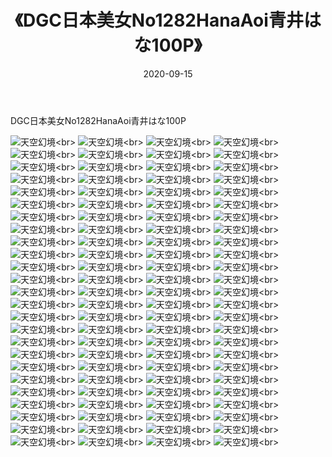 ﻿---
layout: post
title: 《DGC日本美女No1282HanaAoi青井はな100P》
date: 2020-09-15
img: http://photo.orgx.cf/性感/2020/DGC日本美女No1282HanaAoi青井はな100P/000.jpg
tags: [美女,性感,泳衣]
---

DGC日本美女No1282HanaAoi青井はな100P



![天空幻境](http://photo.orgx.cf/性感/2020/DGC日本美女No1282HanaAoi青井はな100P/001.jpg''天空幻境'')<br>
![天空幻境](http://photo.orgx.cf/性感/2020/DGC日本美女No1282HanaAoi青井はな100P/002.jpg''天空幻境'')<br>
![天空幻境](http://photo.orgx.cf/性感/2020/DGC日本美女No1282HanaAoi青井はな100P/003.jpg''天空幻境'')<br>
![天空幻境](http://photo.orgx.cf/性感/2020/DGC日本美女No1282HanaAoi青井はな100P/004.jpg''天空幻境'')<br>
![天空幻境](http://photo.orgx.cf/性感/2020/DGC日本美女No1282HanaAoi青井はな100P/005.jpg''天空幻境'')<br>
![天空幻境](http://photo.orgx.cf/性感/2020/DGC日本美女No1282HanaAoi青井はな100P/006.jpg''天空幻境'')<br>
![天空幻境](http://photo.orgx.cf/性感/2020/DGC日本美女No1282HanaAoi青井はな100P/007.jpg''天空幻境'')<br>
![天空幻境](http://photo.orgx.cf/性感/2020/DGC日本美女No1282HanaAoi青井はな100P/008.jpg''天空幻境'')<br>
![天空幻境](http://photo.orgx.cf/性感/2020/DGC日本美女No1282HanaAoi青井はな100P/009.jpg''天空幻境'')<br>
![天空幻境](http://photo.orgx.cf/性感/2020/DGC日本美女No1282HanaAoi青井はな100P/010.jpg''天空幻境'')<br>
![天空幻境](http://photo.orgx.cf/性感/2020/DGC日本美女No1282HanaAoi青井はな100P/011.jpg''天空幻境'')<br>
![天空幻境](http://photo.orgx.cf/性感/2020/DGC日本美女No1282HanaAoi青井はな100P/012.jpg''天空幻境'')<br>
![天空幻境](http://photo.orgx.cf/性感/2020/DGC日本美女No1282HanaAoi青井はな100P/013.jpg''天空幻境'')<br>
![天空幻境](http://photo.orgx.cf/性感/2020/DGC日本美女No1282HanaAoi青井はな100P/014.jpg''天空幻境'')<br>
![天空幻境](http://photo.orgx.cf/性感/2020/DGC日本美女No1282HanaAoi青井はな100P/015.jpg''天空幻境'')<br>
![天空幻境](http://photo.orgx.cf/性感/2020/DGC日本美女No1282HanaAoi青井はな100P/016.jpg''天空幻境'')<br>
![天空幻境](http://photo.orgx.cf/性感/2020/DGC日本美女No1282HanaAoi青井はな100P/017.jpg''天空幻境'')<br>
![天空幻境](http://photo.orgx.cf/性感/2020/DGC日本美女No1282HanaAoi青井はな100P/018.jpg''天空幻境'')<br>
![天空幻境](http://photo.orgx.cf/性感/2020/DGC日本美女No1282HanaAoi青井はな100P/019.jpg''天空幻境'')<br>
![天空幻境](http://photo.orgx.cf/性感/2020/DGC日本美女No1282HanaAoi青井はな100P/020.jpg''天空幻境'')<br>
![天空幻境](http://photo.orgx.cf/性感/2020/DGC日本美女No1282HanaAoi青井はな100P/021.jpg''天空幻境'')<br>
![天空幻境](http://photo.orgx.cf/性感/2020/DGC日本美女No1282HanaAoi青井はな100P/022.jpg''天空幻境'')<br>
![天空幻境](http://photo.orgx.cf/性感/2020/DGC日本美女No1282HanaAoi青井はな100P/023.jpg''天空幻境'')<br>
![天空幻境](http://photo.orgx.cf/性感/2020/DGC日本美女No1282HanaAoi青井はな100P/024.jpg''天空幻境'')<br>
![天空幻境](http://photo.orgx.cf/性感/2020/DGC日本美女No1282HanaAoi青井はな100P/025.jpg''天空幻境'')<br>
![天空幻境](http://photo.orgx.cf/性感/2020/DGC日本美女No1282HanaAoi青井はな100P/026.jpg''天空幻境'')<br>
![天空幻境](http://photo.orgx.cf/性感/2020/DGC日本美女No1282HanaAoi青井はな100P/027.jpg''天空幻境'')<br>
![天空幻境](http://photo.orgx.cf/性感/2020/DGC日本美女No1282HanaAoi青井はな100P/028.jpg''天空幻境'')<br>
![天空幻境](http://photo.orgx.cf/性感/2020/DGC日本美女No1282HanaAoi青井はな100P/029.jpg''天空幻境'')<br>
![天空幻境](http://photo.orgx.cf/性感/2020/DGC日本美女No1282HanaAoi青井はな100P/030.jpg''天空幻境'')<br>
![天空幻境](http://photo.orgx.cf/性感/2020/DGC日本美女No1282HanaAoi青井はな100P/031.jpg''天空幻境'')<br>
![天空幻境](http://photo.orgx.cf/性感/2020/DGC日本美女No1282HanaAoi青井はな100P/032.jpg''天空幻境'')<br>
![天空幻境](http://photo.orgx.cf/性感/2020/DGC日本美女No1282HanaAoi青井はな100P/033.jpg''天空幻境'')<br>
![天空幻境](http://photo.orgx.cf/性感/2020/DGC日本美女No1282HanaAoi青井はな100P/034.jpg''天空幻境'')<br>
![天空幻境](http://photo.orgx.cf/性感/2020/DGC日本美女No1282HanaAoi青井はな100P/035.jpg''天空幻境'')<br>
![天空幻境](http://photo.orgx.cf/性感/2020/DGC日本美女No1282HanaAoi青井はな100P/036.jpg''天空幻境'')<br>
![天空幻境](http://photo.orgx.cf/性感/2020/DGC日本美女No1282HanaAoi青井はな100P/037.jpg''天空幻境'')<br>
![天空幻境](http://photo.orgx.cf/性感/2020/DGC日本美女No1282HanaAoi青井はな100P/038.jpg''天空幻境'')<br>
![天空幻境](http://photo.orgx.cf/性感/2020/DGC日本美女No1282HanaAoi青井はな100P/039.jpg''天空幻境'')<br>
![天空幻境](http://photo.orgx.cf/性感/2020/DGC日本美女No1282HanaAoi青井はな100P/040.jpg''天空幻境'')<br>
![天空幻境](http://photo.orgx.cf/性感/2020/DGC日本美女No1282HanaAoi青井はな100P/041.jpg''天空幻境'')<br>
![天空幻境](http://photo.orgx.cf/性感/2020/DGC日本美女No1282HanaAoi青井はな100P/042.jpg''天空幻境'')<br>
![天空幻境](http://photo.orgx.cf/性感/2020/DGC日本美女No1282HanaAoi青井はな100P/043.jpg''天空幻境'')<br>
![天空幻境](http://photo.orgx.cf/性感/2020/DGC日本美女No1282HanaAoi青井はな100P/044.jpg''天空幻境'')<br>
![天空幻境](http://photo.orgx.cf/性感/2020/DGC日本美女No1282HanaAoi青井はな100P/045.jpg''天空幻境'')<br>
![天空幻境](http://photo.orgx.cf/性感/2020/DGC日本美女No1282HanaAoi青井はな100P/046.jpg''天空幻境'')<br>
![天空幻境](http://photo.orgx.cf/性感/2020/DGC日本美女No1282HanaAoi青井はな100P/047.jpg''天空幻境'')<br>
![天空幻境](http://photo.orgx.cf/性感/2020/DGC日本美女No1282HanaAoi青井はな100P/048.jpg''天空幻境'')<br>
![天空幻境](http://photo.orgx.cf/性感/2020/DGC日本美女No1282HanaAoi青井はな100P/049.jpg''天空幻境'')<br>
![天空幻境](http://photo.orgx.cf/性感/2020/DGC日本美女No1282HanaAoi青井はな100P/050.jpg''天空幻境'')<br>
![天空幻境](http://photo.orgx.cf/性感/2020/DGC日本美女No1282HanaAoi青井はな100P/051.jpg''天空幻境'')<br>
![天空幻境](http://photo.orgx.cf/性感/2020/DGC日本美女No1282HanaAoi青井はな100P/052.jpg''天空幻境'')<br>
![天空幻境](http://photo.orgx.cf/性感/2020/DGC日本美女No1282HanaAoi青井はな100P/053.jpg''天空幻境'')<br>
![天空幻境](http://photo.orgx.cf/性感/2020/DGC日本美女No1282HanaAoi青井はな100P/054.jpg''天空幻境'')<br>
![天空幻境](http://photo.orgx.cf/性感/2020/DGC日本美女No1282HanaAoi青井はな100P/055.jpg''天空幻境'')<br>
![天空幻境](http://photo.orgx.cf/性感/2020/DGC日本美女No1282HanaAoi青井はな100P/056.jpg''天空幻境'')<br>
![天空幻境](http://photo.orgx.cf/性感/2020/DGC日本美女No1282HanaAoi青井はな100P/057.jpg''天空幻境'')<br>
![天空幻境](http://photo.orgx.cf/性感/2020/DGC日本美女No1282HanaAoi青井はな100P/058.jpg''天空幻境'')<br>
![天空幻境](http://photo.orgx.cf/性感/2020/DGC日本美女No1282HanaAoi青井はな100P/059.jpg''天空幻境'')<br>
![天空幻境](http://photo.orgx.cf/性感/2020/DGC日本美女No1282HanaAoi青井はな100P/060.jpg''天空幻境'')<br>
![天空幻境](http://photo.orgx.cf/性感/2020/DGC日本美女No1282HanaAoi青井はな100P/061.jpg''天空幻境'')<br>
![天空幻境](http://photo.orgx.cf/性感/2020/DGC日本美女No1282HanaAoi青井はな100P/062.jpg''天空幻境'')<br>
![天空幻境](http://photo.orgx.cf/性感/2020/DGC日本美女No1282HanaAoi青井はな100P/063.jpg''天空幻境'')<br>
![天空幻境](http://photo.orgx.cf/性感/2020/DGC日本美女No1282HanaAoi青井はな100P/064.jpg''天空幻境'')<br>
![天空幻境](http://photo.orgx.cf/性感/2020/DGC日本美女No1282HanaAoi青井はな100P/065.jpg''天空幻境'')<br>
![天空幻境](http://photo.orgx.cf/性感/2020/DGC日本美女No1282HanaAoi青井はな100P/066.jpg''天空幻境'')<br>
![天空幻境](http://photo.orgx.cf/性感/2020/DGC日本美女No1282HanaAoi青井はな100P/067.jpg''天空幻境'')<br>
![天空幻境](http://photo.orgx.cf/性感/2020/DGC日本美女No1282HanaAoi青井はな100P/068.jpg''天空幻境'')<br>
![天空幻境](http://photo.orgx.cf/性感/2020/DGC日本美女No1282HanaAoi青井はな100P/069.jpg''天空幻境'')<br>
![天空幻境](http://photo.orgx.cf/性感/2020/DGC日本美女No1282HanaAoi青井はな100P/070.jpg''天空幻境'')<br>
![天空幻境](http://photo.orgx.cf/性感/2020/DGC日本美女No1282HanaAoi青井はな100P/071.jpg''天空幻境'')<br>
![天空幻境](http://photo.orgx.cf/性感/2020/DGC日本美女No1282HanaAoi青井はな100P/072.jpg''天空幻境'')<br>
![天空幻境](http://photo.orgx.cf/性感/2020/DGC日本美女No1282HanaAoi青井はな100P/073.jpg''天空幻境'')<br>
![天空幻境](http://photo.orgx.cf/性感/2020/DGC日本美女No1282HanaAoi青井はな100P/074.jpg''天空幻境'')<br>
![天空幻境](http://photo.orgx.cf/性感/2020/DGC日本美女No1282HanaAoi青井はな100P/075.jpg''天空幻境'')<br>
![天空幻境](http://photo.orgx.cf/性感/2020/DGC日本美女No1282HanaAoi青井はな100P/076.jpg''天空幻境'')<br>
![天空幻境](http://photo.orgx.cf/性感/2020/DGC日本美女No1282HanaAoi青井はな100P/077.jpg''天空幻境'')<br>
![天空幻境](http://photo.orgx.cf/性感/2020/DGC日本美女No1282HanaAoi青井はな100P/078.jpg''天空幻境'')<br>
![天空幻境](http://photo.orgx.cf/性感/2020/DGC日本美女No1282HanaAoi青井はな100P/079.jpg''天空幻境'')<br>
![天空幻境](http://photo.orgx.cf/性感/2020/DGC日本美女No1282HanaAoi青井はな100P/080.jpg''天空幻境'')<br>
![天空幻境](http://photo.orgx.cf/性感/2020/DGC日本美女No1282HanaAoi青井はな100P/081.jpg''天空幻境'')<br>
![天空幻境](http://photo.orgx.cf/性感/2020/DGC日本美女No1282HanaAoi青井はな100P/082.jpg''天空幻境'')<br>
![天空幻境](http://photo.orgx.cf/性感/2020/DGC日本美女No1282HanaAoi青井はな100P/083.jpg''天空幻境'')<br>
![天空幻境](http://photo.orgx.cf/性感/2020/DGC日本美女No1282HanaAoi青井はな100P/084.jpg''天空幻境'')<br>
![天空幻境](http://photo.orgx.cf/性感/2020/DGC日本美女No1282HanaAoi青井はな100P/085.jpg''天空幻境'')<br>
![天空幻境](http://photo.orgx.cf/性感/2020/DGC日本美女No1282HanaAoi青井はな100P/086.jpg''天空幻境'')<br>
![天空幻境](http://photo.orgx.cf/性感/2020/DGC日本美女No1282HanaAoi青井はな100P/087.jpg''天空幻境'')<br>
![天空幻境](http://photo.orgx.cf/性感/2020/DGC日本美女No1282HanaAoi青井はな100P/088.jpg''天空幻境'')<br>
![天空幻境](http://photo.orgx.cf/性感/2020/DGC日本美女No1282HanaAoi青井はな100P/089.jpg''天空幻境'')<br>
![天空幻境](http://photo.orgx.cf/性感/2020/DGC日本美女No1282HanaAoi青井はな100P/090.jpg''天空幻境'')<br>
![天空幻境](http://photo.orgx.cf/性感/2020/DGC日本美女No1282HanaAoi青井はな100P/091.jpg''天空幻境'')<br>
![天空幻境](http://photo.orgx.cf/性感/2020/DGC日本美女No1282HanaAoi青井はな100P/092.jpg''天空幻境'')<br>
![天空幻境](http://photo.orgx.cf/性感/2020/DGC日本美女No1282HanaAoi青井はな100P/093.jpg''天空幻境'')<br>
![天空幻境](http://photo.orgx.cf/性感/2020/DGC日本美女No1282HanaAoi青井はな100P/094.jpg''天空幻境'')<br>
![天空幻境](http://photo.orgx.cf/性感/2020/DGC日本美女No1282HanaAoi青井はな100P/095.jpg''天空幻境'')<br>
![天空幻境](http://photo.orgx.cf/性感/2020/DGC日本美女No1282HanaAoi青井はな100P/096.jpg''天空幻境'')<br>
![天空幻境](http://photo.orgx.cf/性感/2020/DGC日本美女No1282HanaAoi青井はな100P/097.jpg''天空幻境'')<br>
![天空幻境](http://photo.orgx.cf/性感/2020/DGC日本美女No1282HanaAoi青井はな100P/098.jpg''天空幻境'')<br>
![天空幻境](http://photo.orgx.cf/性感/2020/DGC日本美女No1282HanaAoi青井はな100P/099.jpg''天空幻境'')<br>
![天空幻境](http://photo.orgx.cf/性感/2020/DGC日本美女No1282HanaAoi青井はな100P/100.jpg''天空幻境'')<br>